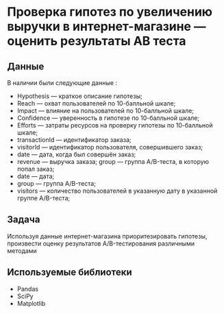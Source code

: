 # Проверка гипотез по увеличению выручки в интернет-магазине — оценить результаты AB теста


## Данные

В наличии были следующие данные :
- Hypothesis — краткое описание гипотезы;
- Reach — охват пользователей по 10-балльной шкале;
- Impact — влияние на пользователей по 10-балльной шкале;
- Confidence — уверенность в гипотезе по 10-балльной шкале;
- Efforts — затраты ресурсов на проверку гипотезы по 10-балльной шкале;
- transactionId — идентификатор заказа;
- visitorId — идентификатор пользователя, совершившего заказ;
- date — дата, когда был совершён заказ;
- revenue — выручка заказа; group — группа A/B-теста, в которую попал заказ; 
- date — дата;
- group — группа A/B-теста; 
- visitors — количество пользователей в указанную дату в указанной группе A/B-теста;

## Задача

Используя данные интернет-магазина приоритезировать гипотезы, произвести оценку результатов A/B-тестирования различными методами

## Используемые библиотеки
- Pandas
- SciPy
- Matplotlib







